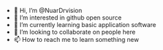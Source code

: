 - 👋 Hi, I’m @NuarDrvision
- 👀 I’m interested in github open source
- 🌱 I’m currently learning basic application software
- 💞️ I’m looking to collaborate on people here
- 📫 How to reach me to learn something new

<!---
NuarDrvision/NuarDrvision is a ✨ special ✨ repository because its `README.md` (this file) appears on your GitHub profile.
You can click the Preview link to take a look at your changes.
--->
